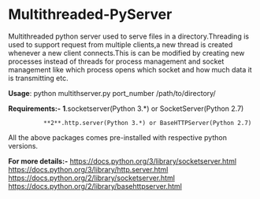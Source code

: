 # Multithreaded-PyServer
Multithreaded python server used to serve files in a directory.Threading is used to support request from multiple clients,a new thread is created whenever a new client connects.This is can be modified by creating new processes instead of threads for process management and socket management like which process opens which socket and how much data it is transmitting etc.

**Usage**: python multithserver.py  port_number  /path/to/directory/

**Requirements:-**
              **1**.socketserver(Python 3.*) or SocketServer(Python 2.7)
              
              **2**.http.server(Python 3.*) or BaseHTTPServer(Python 2.7)
              
All the above packages comes pre-installed with respective python versions.

**For more details:-**
https://docs.python.org/3/library/socketserver.html
https://docs.python.org/3/library/http.server.html
https://docs.python.org/2/library/socketserver.html
https://docs.python.org/2/library/basehttpserver.html
